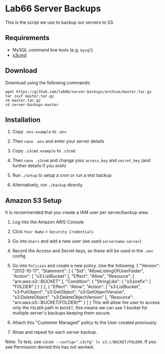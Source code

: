 # Lab66 Server Backups

This is the script we use to backup our servers to S3.

## Requirements

* MySQL command line tools (e.g. `mysql`)
* [s3cmd](http://s3tools.org/s3cmd)

## Download

Download using the following commands:

    wget https://github.com/lab66/server-backups/archive/master.tar.gz
    tar zxvf master.tar.gz
    rm master.tar.gz
    cd server-backups-master

## Installation

1. Copy `.env.example` to `.env`

2. Then `nano .env` and enter your server details

3. Copy `.s3cmd.example` to `.s3cmd`

4. Then `nano .s3cmd` and change your `access_key` and `secret_key` (and further details if you wish)

5. Run `./setup` to setup a cron or run a test backup

6. Alternatively, run `./backup` directly

## Amazon S3 Setup

It is recommended that you create a IAM user per server/backup area.

1. Log into the Amazon AWS Console

2. Click `Your Name` > `Security Credentials`

3. Go into `Users` and add a new user (we used `servername-server`)

4. Record the Access and Secret keys, as these will be used in the `.env` config

5. Go into `Policies` and create a new policy.
Use the following:
        {
            "Version": "2012-10-17",
            "Statement": [
                {
                    "Sid": "AllowListingOfUserFolder",
                    "Action": [
                        "s3:ListBucket"
                    ],
                    "Effect": "Allow",
                    "Resource": [
                        "arn:aws:s3:::BUCKET"
                    ],
                    "Condition": {
                        "StringLike": {
                            "s3:prefix": [
                                "FOLDER"
                            ]
                        }
                    }
                },
                {
                    "Effect": "Allow",
                    "Action": [
                        "s3:ListBucket",
                        "s3:PutObject",
                        "s3:GetObject",
                        "s3:GetObjectVersion",
                        "s3:DeleteObject",
                        "s3:DeleteObjectVersion"
                    ],
                    "Resource": "arn:aws:s3:::BUCKET/FOLDER/*"
                }
            ]
        }
This will allow the user to access only the `FOLDER` path in `BUCKET`, this means we can use 1 bucket for multiple server's backups keeping them secure.

6. Attach this "Customer Managed" policy to the User created previously.

7. Rinse and repeat for each server backup.

Note: To test, use `s3cmd --config=".s3cfg" ls s3://BUCKET/FOLDER`. If you see Permission denied this has not worked.
